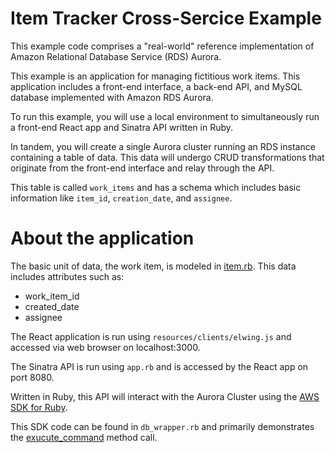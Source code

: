 # Item Tracker Cross-Sercice Example

This example code comprises a "real-world" reference implementation of Amazon Relational Database Service (RDS) Aurora.

This example is an application for managing fictitious work items.
This application includes a front-end interface, a back-end API, and MySQL database implemented with Amazon RDS Aurora.

To run this example, you will use a local environment to simultaneously run a front-end React app and Sinatra API written in Ruby.

In tandem, you will create a single Aurora cluster running an RDS instance containing a table of data.
This data will undergo CRUD transformations that originate from the front-end interface and relay through the API.

This table is called `work_items` and has a schema which includes basic information like `item_id`, `creation_date`, and `assignee`.

# About the application

The basic unit of data, the work item, is modeled in [item.rb](models/item.rb). This data includes attributes such as:
* work_item_id
* created_date
* assignee

The React application is run using `resources/clients/elwing.js` and accessed via web browser on localhost:3000.

The Sinatra API is run using `app.rb` and is accessed by the React app on port 8080.

Written in Ruby, this API will interact with the Aurora Cluster using the [AWS SDK for Ruby](https://docs.aws.amazon.com/sdk-for-ruby/v3/developer-guide/welcome.html).

This SDK code can be found in `db_wrapper.rb` and primarily demonstrates the [exucute_command](https://docs.aws.amazon.com/sdk-for-ruby/v3/api/Aws/RDSDataService/Client.html#execute_statement-instance_method) method call. 